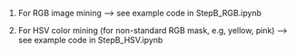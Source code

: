 1. For RGB image mining --> see example code in StepB_RGB.ipynb

2. For HSV color mining (for non-standard RGB mask, e.g, yellow, pink) --> see example code in StepB_HSV.ipynb

